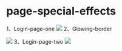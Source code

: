 # page-special-effects
1、Login-page-one
![](https://github.com/fearless98/page-special-effects/blob/master/9.gif)
2、Glowing-border

![](https://github.com/fearless98/page-special-effects/blob/master/glowing-border.png)
3、Login-page-two
![](https://github.com/fearless98/page-special-effects/blob/master/login-page-two.gif)
